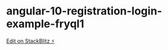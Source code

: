 # angular-10-registration-login-example-fryql1

[Edit on StackBlitz ⚡️](https://stackblitz.com/edit/angular-10-registration-login-example-fryql1)